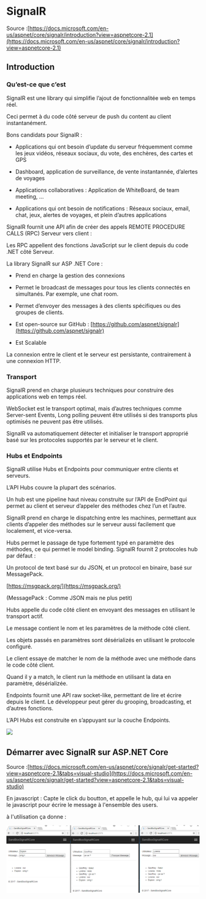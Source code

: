 # SignalR

Source :[https://docs.microsoft.com/en-us/aspnet/core/signalr/introduction?view=aspnetcore-2.1](https://docs.microsoft.com/en-us/aspnet/core/signalr/introduction?view=aspnetcore-2.1)

## Introduction

### Qu’est-ce que c’est

SignalR est une library qui simplifie l’ajout de fonctionnalitée web en temps réel.

Ceci permet à du code côté serveur de push du content au client instantanément.

Bons candidats pour SignalR :

* Applications qui ont besoin d’update du serveur fréquemment comme les jeux vidéos, réseaux sociaux, du vote, des enchères, des cartes et GPS

* Dashboard, application de surveillance, de vente instantannée, d’alertes de voyages

* Applications collaboratives : Application de WhiteBoard, de team meeting, …

* Applications qui ont besoin de notifications : Réseaux sociaux, email, chat, jeux, alertes de voyages, et plein d’autres applications

SignalR fournit une API afin de créer des appels REMOTE PROCEDURE CALLS \(RPC\) Serveur vers client :

Les RPC appellent des fonctions JavaScript sur le client depuis du code .NET côté Serveur.

La library SignalR sur ASP .NET Core :

* Prend en charge la gestion des connexions

* Permet le broadcast de messages pour tous les clients connectés en simultanés. Par exemple, une chat room.

* Permet d’envoyer des messages à des clients spécifiques ou des groupes de clients.

* Est open-source sur GitHub : [https://github.com/aspnet/signalr](https://github.com/aspnet/signalr)

* Est Scalable

La connexion entre le client et le serveur est persistante, contrairement à une connexion HTTP.

### Transport

SignalR prend en charge plusieurs techniques pour construire des applications web en temps réel.

WebSocket est le transport optimal, mais d’autres techniques comme Server-sent Events, Long polling peuvent être utilisés si des transports plus optimisés ne peuvent pas être utilisés.

SignalR va automatiquement détecter et initialiser le transport approprié basé sur les protocoles supportés par le serveur et le client.

### Hubs et Endpoints

SignalR utilise Hubs et Endpoints pour communiquer entre clients et serveurs.

L’API Hubs couvre la plupart des scénarios.

Un hub est une pipeline haut niveau construite sur l’API de EndPoint qui permet au client et serveur d’appeler des méthodes chez l’un et l’autre.

SignalR prend en charge le dispatching entre les machines, permettant aux clients d’appeler des méthodes sur le serveur aussi facilement que localement, et vice-versa.

Hubs permet le passage de type fortement typé en paramètre des méthodes, ce qui permet le model binding. SignalR fournit 2 protocoles hub par défaut :

Un protocol de text basé sur du JSON, et un protocol en binaire, basé sur MessagePack.

[https://msgpack.org/](https://msgpack.org/)

\(MessagePack : Comme JSON mais ne plus petit\)

Hubs appelle du code côté client en envoyant des messages en utilisant le transport actif.

Le message contient le nom et les paramètres de la méthode côté client.

Les objets passés en paramètres sont désérializés en utilisant le protocole configuré.

Le client essaye de matcher le nom de la méthode avec une méthode dans le code côté client.

Quand il y a match, le client run la méthode en utilisant la data en paramètre, désérializée.

Endpoints fournit une API raw socket-like, permettant de lire et écrire depuis le client. Le développeur peut gérer du grooping, broadcasting, et d’autres fonctions.

L’API Hubs est construite en s’appuyant sur la couche Endpoints.

![](https://lh4.googleusercontent.com/DrZcgmtumeQh_FiqufI6tCOvocN-estwXM8tNjjXU_0l5bjOQcErToX0WAYeTSVCc5DFYiw0rXRjV1TpRg755qdrAb6rUHd4pMTQsw3qAdks0rKxMdypX2zNvOxEXt_BQXJ7uuBo)

## Démarrer avec SignalR sur ASP.NET Core

Source :[https://docs.microsoft.com/en-us/aspnet/core/signalr/get-started?view=aspnetcore-2.1&tabs=visual-studio](https://docs.microsoft.com/en-us/aspnet/core/signalr/get-started?view=aspnetcore-2.1&tabs=visual-studio)

En javascript : Capte le click du boutton, et appelle le hub, qui lui va appeler le javascript pour écrire le message à l'ensemble des users.

à l'utilisation ça donne :

![](/assets/SignalRSerious.PNG)


